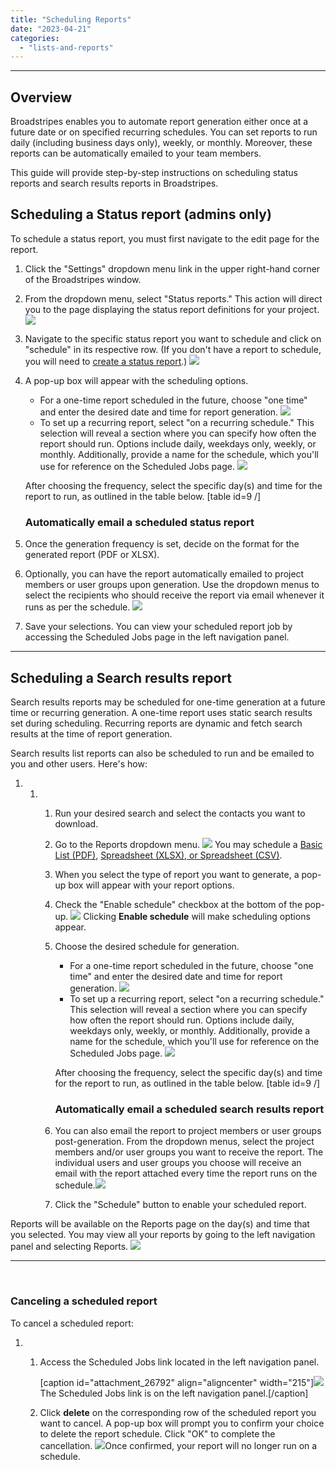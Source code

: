 ```yaml
---
title: "Scheduling Reports"
date: "2023-04-21"
categories: 
  - "lists-and-reports"
---
```


* * *

## Overview

Broadstripes enables you to automate report generation either once at a future date or on specified recurring schedules. You can set reports to run daily (including business days only), weekly, or monthly. Moreover, these reports can be automatically emailed to your team members.

This guide will provide step-by-step instructions on scheduling status reports and search results reports in Broadstripes.

## Scheduling a Status report (admins only)

To schedule a status report, you must first navigate to the edit page for the report.

1. Click the "Settings" dropdown menu link in the upper right-hand corner of the Broadstripes window.
2. From the dropdown menu, select "Status reports." This action will direct you to the page displaying the status report definitions for your project. ![](images/StatusReportsinSettings.png)
3. Navigate to the specific status report you want to schedule and click on "schedule" in its respective row. (If you don't have a report to schedule, you will need to [create a status report](https://help.broadstripes.com/help-articles/using-broadstripes/lists-and-reports/status-reports-overview/).) ![](images/schedulestatusreport01-1024x247.png)
4. A pop-up box will appear with the scheduling options.
    
    - For a one-time report scheduled in the future, choose "one time" and enter the desired date and time for report generation. ![](images/statusreportonetime.png)
    - To set up a recurring report, select "on a recurring schedule." This selection will reveal a section where you can specify how often the report should run. Options include daily, weekdays only, weekly, or monthly. Additionally, provide a name for the schedule, which you'll use for reference on the Scheduled Jobs page. ![](images/statusreportfrequency.png)
    
    After choosing the frequency, select the specific day(s) and time for the report to run, as outlined in the table below. \[table id=9 /\]
    
    ### Automatically email a scheduled status report
    
5. Once the generation frequency is set, decide on the format for the generated report (PDF or XLSX).
6. Optionally, you can have the report automatically emailed to project members or user groups upon generation. Use the dropdown menus to select the recipients who should receive the report via email whenever it runs as per the schedule. ![](images/ScheduleStatusReportsEmail.png)
7. Save your selections. You can view your scheduled report job by accessing the Scheduled Jobs page in the left navigation panel.

* * *

## Scheduling a Search results report

Search results reports may be scheduled for one-time generation at a future time or recurring generation. A one-time report uses static search results set during scheduling. Recurring reports are dynamic and fetch search results at the time of report generation.

Search results list reports can also be scheduled to run and be emailed to you and other users. Here's how:

1. 1. 1. Run your desired search and select the contacts you want to download.
        2. Go to the Reports dropdown menu. ![](images/SearchResultsReportDROPDOWN.png) You may schedule a [Basic List (PDF)](https://help.broadstripes.com/help-articles/using-broadstripes/lists-and-reports/basic-lists-pdf/), [Spreadsheet (XLSX), or Spreadsheet (CSV)](https://help.broadstripes.com/help-articles/using-broadstripes/lists-and-reports/basic-lists-spreadsheet/).
        3. When you select the type of report you want to generate, a pop-up box will appear with your report options.
        4. Check the "Enable schedule" checkbox at the bottom of the pop-up. ![](images/ScheduledSearchReportEnable.png) Clicking **Enable schedule** will make scheduling options appear.
        5. Choose the desired schedule for generation.
            
            - For a one-time report scheduled in the future, choose "one time" and enter the desired date and time for report generation. ![](images/ResultsReportOneTime.png)
            - To set up a recurring report, select "on a recurring schedule." This selection will reveal a section where you can specify how often the report should run. Options include daily, weekdays only, weekly, or monthly. Additionally, provide a name for the schedule, which you'll use for reference on the Scheduled Jobs page. ![](images/resultsreportrecurring.png)
            
            After choosing the frequency, select the specific day(s) and time for the report to run, as outlined in the table below. \[table id=9 /\]
            
            ### Automatically email a scheduled search results report
            
        6. You can also email the report to project members or user groups post-generation. From the dropdown menus, select the project members and/or user groups you want to receive the report. The individual users and user groups you choose will receive an email with the report attached every time the report runs on the schedule.![](images/ScheduleSearchReportsEmaildropdown-1.png)
            
        7. Click the "Schedule" button to enable your scheduled report.

Reports will be available on the Reports page on the day(s) and time that you selected. You may view all your reports by going to the left navigation panel and selecting Reports. ![](images/Downloaded-Reports-Nav-Panel.png)

* * *

 

### Canceling a scheduled report

To cancel a scheduled report:

1. 1. Access the Scheduled Jobs link located in the left navigation panel.
        
        \[caption id="attachment\_26792" align="aligncenter" width="215"\]![](images/leftnavpanelScheduledJobs-215x300.png) The Scheduled Jobs link is on the left navigation panel.\[/caption\]
    2. Click **delete** on the corresponding row of the scheduled report you want to cancel. A pop-up box will prompt you to confirm your choice to delete the report schedule. Click "OK" to complete the cancellation. ![](images/ScheduledJobsDeleteAction-1024x273.png)Once confirmed, your report will no longer run on a schedule.
